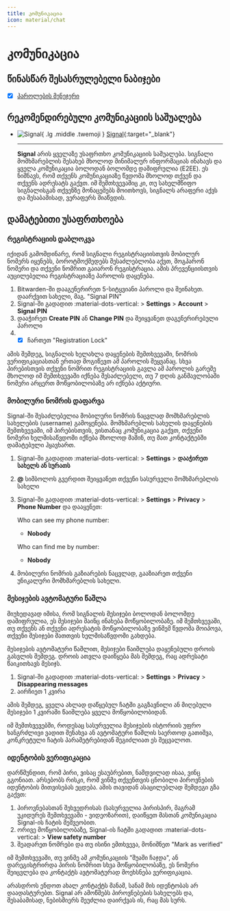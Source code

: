 ```yaml
---
title: კომუნიკაცია
icon: material/chat
---
```


# კომუნიკაცია

## წინასწარ შესასრულებელი ნაბიჯები

- [x] [პაროლების მენეჯერი](passwords.md)

## რეკომენდირებული კომუნიკაციის საშუალება

<div class="grid cards" markdown>

- ![Signal](../assets/img/logo/signal.svg){ .lg .middle .twemoji } [Signal](https://signal.org/download/){:target="_blank"}

    ---
    **Signal** არის ყველაზე უსაფრთხო კომუნიკაციის საშუალება. სიგნალი მომხმარებლის შესახებ
    მხოლოდ მინიმალურ ინფორმაციას ინახავს და ყველა კომუნიკაცია ბოლოდან ბოლომდე დაშიფრულია (E2EE). 
    ეს ნიშნავს, რომ თქვენს კომუნიკაციაზე წვდომა მხოლოდ თქვენ და თქვენს ადრესატს გაქვთ.
    იმ შემთხვევაშიც კი, თუ სახელმწიფო სიგნალისგან თქვენზე მონაცემებს მოითხოვს, სიგნალს
    არაფერი აქვს და შესაბამისად, ვერაფერს მიაწვდის.

</div>

## დამატებითი უსაფრთხოება

### რეგისტრაციის დაბლოკვა

იქიდან გამომდინარე, რომ სიგნალი რეგისტრაციისთვის მობილურ ნომერს იყენებს, ბოროტმოქმედებს
შესაძლებლობა აქვთ, მოგპარონ ნომერი და თქვენი ნომრით გაიარონ რეგისტრაცია. ამის პრევენციისთვის
აუცილებელია რეგისტრაციაზე პაროლის დაყენება.

1. Bitwarden-ში დააგენერირეთ 5-სიტყვიანი პაროლი და შეინახეთ. დაარქვით სახელი, მაგ. "Signal PIN"
2. Signal-ში გადადით :material-dots-vertical: > **Settings** > **Account** > **Signal PIN**
3. დააჭირეთ **Create PIN** ან **Change PIN** და შეიყვანეთ დაგენერირებული პაროლი
4. - [x] ჩართეთ "Registration Lock"

ამის შემდეგ, სიგნალის ხელახლა დაყენების შემთხვევაში, ნომრის ვერიფიკაციასთან ერთად მოგიწევთ
ამ პაროლის შეყვანაც. სხვა პირებისთვის თქვენი ნომრით რეგისტრაციის გავლა ამ პაროლის გარეშე
მხოლოდ იმ შემთხვევაში იქნება შესაძლებელი, თუ 7 დღის განმავლობაში ნომერი არცერთ მოწყობილობაზე
არ იქნება აქტიური.

### მობილური ნომრის დაფარვა

Signal-ში შესაძლებელია მობილური ნომრის ნაცვლად მომხმარებლის სახელების (username) გამოყენება.
მომხმარებლის სახელის დაყენების შემთხვევაში, იმ პირებისთვის, ვისთანაც კომუნიკაცია გაქვთ, თქვენი ნომერი
ხელმისაწვდომი იქნება მხოლოდ მაშინ, თუ მათ კონტაქტებში დამატებული ჰყავხართ.

1. Signal-ში გადადით :material-dots-vertical: > **Settings** > **დააჭირეთ სახელს ან სურათს**
2. **@** სიმბოლოს გვერდით შეიყვანეთ თქვენი სასურველი მომხმარებლის სახელი
3. Signal-ში გადადით :material-dots-vertical: > **Settings** > **Privacy** > **Phone Number** და დააყენეთ:

    Who can see my phone number:

     - **Nobody**
   
    Who can find me by number:

     - **Nobody**

4. მობილური ნომრის გაზიარების ნაცვლად, გააზიარეთ თქვენი უნიკალური მომხმარებლის სახელი.

### მესიჯების ავტომატური წაშლა

მიუხედავად იმისა, რომ სიგნალის მესიჯები ბოლოდან ბოლომდე დაშიფრულია, ეს მესიჯები მაინც ინახება
მოწყობილობაზე. იმ შემთხვევაში, თუ თქვენს ან თქვენი ადრესატის მოწყობილობაზე ვინმემ წვდომა მოიპოვა,
თქვენი მესიჯები მათთვის ხელმისაწვდომი გახდება.

მესიჯების ავტომატური წაშლით, მესიჯები წაიშლება დაყენებული დროის გასვლის შემდეგ. დროის ათვლა დაიწყება მას შემდეგ, რაც ადრესატი წაიკითხავს მესიჯს.

1. Signal-ში გადადით :material-dots-vertical: > **Settings** > **Privacy** > **Disappearing messages**
2. აირჩიეთ 1 კვირა

ამის შემდეგ, ყველა ახლად დაწყებულ ჩატში გაგზავნილი ან მიღებული მესიჯები 1 კვირაში წაიშლება ყველა
მოწყობილობიდან.

იმ შემთხვევებში, როდესაც სასურველია მესიჯების ისტორიის უფრო ხანგრძლივი ვადით შენახვა ან ავტომატური
წაშლის საერთოდ გათიშვა, კონკრეტული ჩატის პარამეტრებიდან შეგიძლიათ ეს შეცვალოთ.

### იდენტობის ვერიფიკაცია

დარწმუნდით, რომ პირი, ვისაც ესაუბრებით, ნამდვილად ისაა, ვინც გგონიათ. არსებობს რისკი, რომ
ვინმე თქვენთვის ცნობილი პიროვნების იდენტობის მითვისებას ეცდება. ამის თავიდან ასაცილებლად შემდეგი გზა გაქვთ:

1. პიროვნებასთან შეხვედრისას (სასურველია პირისპირ, მაგრამ უკიდურეს შემთხვევაში - ვიდეოზარით), დაიწყეთ მასთან კომუნიკაცია Signal-ის ჩატის მეშვეობით.
2. ორივე მოწყობილობაზე, Signal-ის ჩატში გადადით :material-dots-vertical: > **View safety number**
3. შეადარეთ ნომრები და თუ ისინი ემთხვევა, მონიშნეთ "Mark as verified"

იმ შემთხვევაში, თუ ვინმე ამ კომუნიკაციის "შუაში ჩაჯდა", ან დარეგისტრირდა პირის ნომრით სხვა მოწყობილობაზე,
ეს ნომერი შეიცვლება და კონტაქტს ავტომატურად მოეხსნება ვერიფიკაცია.

არასდროს ენდოთ ახალ კონტაქტს მანამ, სანამ მის იდენტობას არ დაადასტურებთ. Signal არ ამოწმებს
პიროვნებების სახელებს და, შესაბამისად, ნებისმიერს შეუძლია დაირქვას ის, რაც მას სურს.